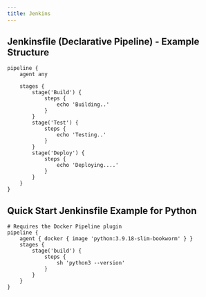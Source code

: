 ```yaml
---
title: Jenkins
---
```


## Jenkinsfile (Declarative Pipeline) - Example Structure

```shell
pipeline {
    agent any

    stages {
        stage('Build') {
            steps {
                echo 'Building..'
            }
        }
        stage('Test') {
            steps {
                echo 'Testing..'
            }
        }
        stage('Deploy') {
            steps {
                echo 'Deploying....'
            }
        }
    }
}
```

## Quick Start Jenkinsfile Example for Python

```shell
# Requires the Docker Pipeline plugin
pipeline {
    agent { docker { image 'python:3.9.18-slim-bookworm' } }
    stages {
        stage('build') {
            steps {
                sh 'python3 --version'
            }
        }
    }
}
```